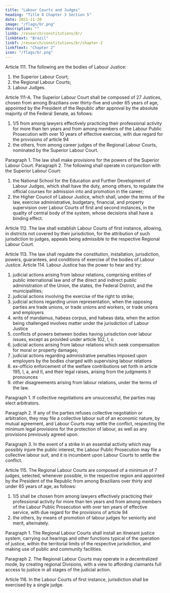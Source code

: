 ```yaml
---
title: "Labour Courts and Judges"
heading: "Title 4 Chapter 3 Section 5"
date: 2021-11-20
image: "/flags/br.png"
description: ""
linkb: /research/constitutions/br/
linkbtext: "Brazil"
linkf: /research/constitutions/br/chapter-2
linkftext: "Chapter 2"
icon: "/flags/br.png"
---
```



Article 111. The following are the bodies of Labour Justice:
1. the Superior Labour Court;
2.  the Regional Labour Courts;
3.   Labour Judges.


Article 111-A.  The Superior Labour Court shall be composed of 27 Justices, chosen from among Brazilians over thirty-five and under 65 years of age, appointed by the President of the Republic after approval by the absolute majority of the Federal Senate, as follows:
1. 1/5 from among lawyers effectively practicing their professional activity for more than ten years and from among members of the Labour Public Prosecution with over 10 years of effective exercise, with due regard for the provisions of article 94
2.  the others, from among career judges of the Regional Labour Courts,
nominated by the Superior Labour Court.

Paragraph 1. The law shall make provisions for the powers of the Superior Labour Court.
Paragraph 2. The following shall operate in conjunction with the Superior Labour Court:
1. the National School for the Education and Further Development of Labour
Judges, which shall have the duty, among others, to regulate the official courses for
admission into and promotion in the career;
2.  the Higher Council of Labour Justice, which shall, under the terms of the law, exercise administrative, budgetary, financial, and property supervision over Labour Courts of first and second instances, in the quality of central body of the system, whose decisions shall have a binding effect.

Article 112. The law shall establish Labour Courts of first instance, allowing, in districts not covered by their jurisdiction, for the attribution of such jurisdiction to judges, appeals being admissible to the respective Regional Labour Court. 

Article 113. The law shall regulate the constitution, installation, jurisdiction,
powers, guarantees, and conditions of exercise of the bodies of Labour Justice.
Article 114. Labour Justice has the power to hear and try:

1. judicial actions arising from labour relations, comprising entities of public
international law and of the direct and indirect public administration of the Union,
the states, the Federal District, and the municipalities;
2.  judicial actions involving the exercise of the right to strike;
3.   judicial actions regarding union representation, when the opposing parties are trade unions, or trade unions and workers, or trade unions and employers
4. writs of mandamus, habeas corpus, and habeas data, when the action being challenged involves matter under the jurisdiction of Labour Justice
5. conflicts of powers between bodies having jurisdiction over labour issues, except as provided under article 102, I, o
6.  judicial actions arising from labour relations which seek compensation for moral or property damages;
7.   judicial actions regarding administrative penalties imposed upon employers by the bodies charged with supervising labour relations
8.    ex-officio enforcement of the welfare contributions set forth in article 195, I, a, and II, and their legal raises, arising from the judgments it pronounces
9.  other disagreements arising from labour relations, under the terms of the law.

Paragraph 1. If collective negotiations are unsuccessful, the parties may elect arbitrators.

Paragraph 2. If any of the parties refuses collective negotiation or arbitration,
they may file a collective labour suit of an economic nature, by mutual agreement,
and Labour Courts may settle the conflict, respecting the minimum legal provisions
for the protection of labour, as well as any provisions previously agreed upon.

Paragraph 3. In the event of a strike in an essential activity which may possibly
injure the public interest, the Labour Public Prosecution may file a collective labour
suit, and it is incumbent upon Labour Courts to settle the conflict.

Article 115.  The Regional Labour Courts are composed of a minimum of 7 judges, selected, whenever possible, in the respective region and appointed by the President of the Republic from among Brazilians over thirty and under 65 years of age, as follows:

1. 1/5 shall be chosen from among lawyers effectively practicing their professional activity for more than ten years and from among members of the Labour Public Prosecution with over ten years of effective service, with due regard for the provisions of article 94
2.  the others, by means of promotion of labour judges for seniority and merit, alternately.

Paragraph 1. The Regional Labour Courts shall install an itinerant justice system, carrying out hearings and other functions typical of the operation of justice, within the territorial limits of the respective jurisdiction, and making use of public and community facilities.

Paragraph 2. The Regional Labour Courts may operate in a decentralized mode, by creating regional Divisions, with a view to affording claimants full access to justice in all stages of the judicial action.

Article 116. In the Labour Courts of first instance, jurisdiction shall be exercised
by a single judge.
